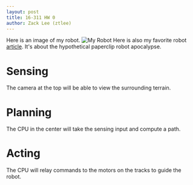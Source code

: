 ```yaml
---
layout: post
title: 16-311 HW 0
author: Zack Lee (ztlee)
---
```

Here is an image of my robot.
![My Robot](/website/assets/robot.jpg)
Here is also my favorite robot [article](https://www.decisionproblem.com/paperclips/). It's about the hypothetical paperclip robot apocalypse. 

# Sensing
The camera at the top will be able to view the surrounding terrain.
# Planning
The CPU in the center will take the sensing input and compute a path.
# Acting
The CPU will relay commands to the motors on the tracks to guide the robot.
